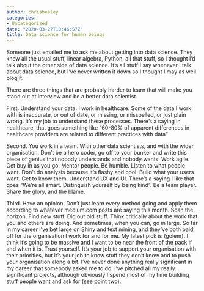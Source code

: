 ```yaml
---
author: chrisbeeley
categories:
- Uncategorized
date: "2020-03-27T10:46:57Z"
title: Data science for human beings
---
```


Someone just emailed me to ask me about getting into data science. They knew all the usual stuff, linear algebra, Python, all that stuff, so I thought I’d talk about the other side of data science. It’s all stuff I say whenever I talk about data science, but I’ve never written it down so I thought I may as well blog it.

There are three things that are probably harder to learn that will make you stand out at interview and be a better data scientist.

First. Understand your data. I work in healthcare. Some of the data I work with is inaccurate, or out of date, or missing, or misspelled, or just plain wrong. It’s my job to understand these processes. There’s a saying in healthcare, that goes something like “60-80% of apparent differences in healthcare providers are related to different practices with data”

Second. You work in a team. With other data scientists, and with the wider organisation. Don’t be a hero coder, go off to your bunker and write this piece of genius that nobody understands and nobody wants. Work agile. Get buy in as you go. Mentor people. Be humble. Listen to what people want. Don’t do analysis because it’s flashy and cool. Build what your users want. Get to know them. Understand UX and UI. There’s a saying I like that goes “We’re all smart. Distinguish yourself by being kind”. Be a team player. Share the glory, and the blame.

Third. Have an opinion. Don’t just learn every method going and apply them according to whatever medium.com posts are saying this month. Scan the horizon. Find new stuff. Dig out old stuff. Think critically about the work that you and others are doing. And sometimes, when you can, go in large. So far in my career I’ve bet large on Shiny and text mining, and they’ve both paid off for the organisation I work for and for me. My latest pick is {golem}. I think it’s going to be massive and I want to be near the front of the pack if and when it is. Trust yourself. It’s your job to support your organisation with their priorities, but it’s your job to know stuff they don’t know and to push your organisation along a bit. I’ve never done anything really significant in my career that somebody asked me to do. I’ve pitched all my really significant projects, although obviously I spend most of my time building stuff people want and ask for (see point two).